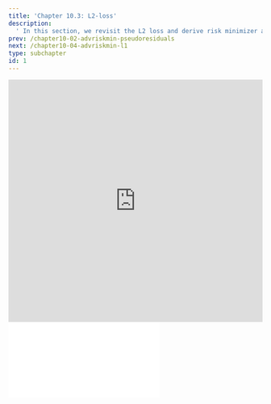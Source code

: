 ```yaml
---
title: 'Chapter 10.3: L2-loss'
description:
  ' In this section, we revisit the L2 loss and derive risk minimizer and optimal constant model. '
prev: /chapter10-02-advriskmin-pseudoresiduals
next: /chapter10-04-advriskmin-l1
type: subchapter
id: 1
---
```



<!-- Hier jetzt die neuen Links einpflegen -->


<exercise id="1" title="Video Lecture">
<iframe width="100%" height="480" src="https://www.youtube.com/embed/agQQzTI_6HI" frameborder="0" allow="accelerometer; autoplay; encrypted-media; gyroscope; picture-in-picture" allowfullscreen></iframe>
</exercise>



<exercise id="2" title="Slides">
<object data="pdfs/10/slides-advriskmin-regression-l2.pdf" type="application/pdf" style="width:100%;height:480px">
    <embed src="pdfs/10/slides-advriskmin-regression-l2.pdf" type="application/pdf" />
</object>
</exercise>


